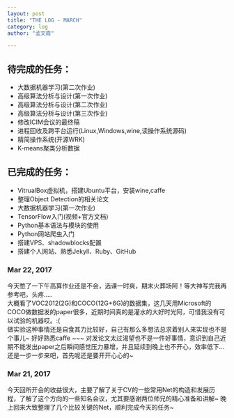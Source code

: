 ```yaml
---
layout: post
title: "THE LOG - MARCH"       
category: log
author: "孟文霞"

---
```

  
## 待完成的任务：  
* 大数据机器学习(第二次作业) 
* 高级算法分析与设计(第一次作业)
* 高级算法分析与设计(第二次作业)
* 高级算法分析与设计(第三次作业)
* 修改ICIM会议的最终稿
* 进程回收及跨平台运行(Linux,Windows,wine,读操作系统源码)
* 精简操作系统(开源WRK)
* K-means聚类分析数据


## 已完成的任务：    
* VitrualBox虚拟机，搭建Ubuntu平台，安装wine,caffe  
* 整理Object Detection的相关论文
* 大数据机器学习(第一次作业)
* TensorFlow入门(视频+官方文档)
* Python基本语法与模块的使用
* Python网站爬虫入门
* 搭建VPS、shadowblocks配置
* 搭建个人网站、熟悉Jekyll、Ruby、GitHub  

     
        

### Mar 22, 2017     
今天憋了一下午高算作业还是不会，选课一时爽，期末火葬场阿！等大神写完我再参考吧，头疼.....    
大概看了VOC2012(2G)和COCO(12G+6G)的数据集，这几天用Microsoft的COCO做数据发的paper很多，近期时间真的是灌水的大好时光阿，可惜我没有可以试验的机器哎。:(     
做实验这种事情还是自食其力比较好，自己有那么多想法总求着别人来实现也不是个事儿~ 好好熟悉caffe ~~~
对发论文太过渴望也不是一件好事情，意识到自己近期不能发出paper之后瞬间感觉压力暴增，并且延续到晚上也不开心，效率低下... 还是一步一步来吧，首先呢还是要开开心心的~  


### Mar 21, 2017   
今天回所开会的收益很大，主要了解了关于CV的一些常用Net的构造和发展历程，了解了这个方向的一些知名会议，尤其要感谢两位师兄的精心准备和讲解~ 晚上回来大致整理了几个比较关键的Net，顺利完成今天的任务~ 



